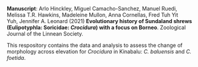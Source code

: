 **Manuscript**:
Arlo Hinckley, Miguel Camacho-Sanchez,  Manuel Ruedi, Melissa T.R. Hawkins, Madeleine Mullon, Anna Cornellas, Fred Tuh Yit Yuh, Jennifer A. Leonard (2021) **Evolutionary history of Sundaland shrews (Eulipotyphla: Soricidae: _Crocidura_) with a focus on Borneo**. Zoological Journal of the Linnean Society.

This respository contains the data and analysis to assess the change of morphology across elevation for _Crocidura_ in Kinabalu: *C. baluensis* and *C. foetida*.
